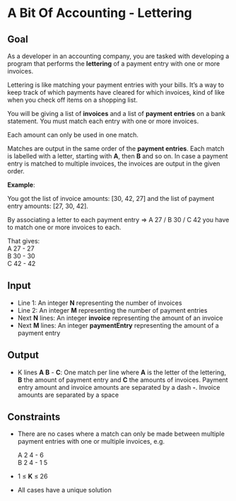 # A Bit Of Accounting - Lettering

## Goal

As a developer in an accounting company, you are tasked with developing a
program that performs the **lettering** of a payment entry with one or more
invoices.

Lettering is like matching your payment entries with your bills. It’s a way
to keep track of which payments have cleared for which invoices, kind of like
when you check off items on a shopping list.

You will be giving a list of **invoices** and a list of **payment entries** on
a bank statement. You must match each entry with one or more invoices.

Each amount can only be used in one match.

Matches are output in the same order of the **payment entries**. Each match is
labelled with a letter, starting with **A**, then **B** and so on. In case a
payment entry is matched to multiple invoices, the invoices are output in the
given order.

**Example**:

You got the list of invoice amounts: [30, 42, 27] and the list of payment entry
amounts: [27, 30, 42].

By associating a letter to each payment entry => A 27 / B 30 / C 42 you have to
match one or more invoices to each.

That gives: \
A 27 - 27 \
B 30 - 30 \
C 42 - 42

## Input

-   Line 1: An integer **N** representing the number of invoices
-   Line 2: An integer **M** representing the number of payment entries
-   Next **N** lines: An integer **invoice** representing the amount of an invoice
-   Next **M** lines: An integer **paymentEntry** representing the amount of a
    payment entry

## Output

-   K lines **A** **B** - **C**: One match per line where **A** is the letter
    of the lettering, **B** the amount of payment entry and **C** the amounts of
    invoices. Payment entry amount and invoice amounts are separated by a dash
    **-**. Invoice amounts are separated by a space

## Constraints

-   There are no cases where a match can only be made between multiple payment
    entries with one or multiple invoices, e.g.

    A 2 4 - 6 \
    B 2 4 - 1 5

-   1 &leq; **K** &leq; 26
-   All cases have a unique solution
